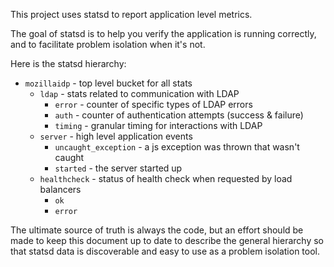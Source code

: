 This project uses statsd to report application level metrics.

The goal of statsd is to help you verify the application is
running correctly, and to facilitate problem isolation when
it's not.

Here is the statsd hierarchy:

  * `mozillaidp` - top level bucket for all stats
    * `ldap` - stats related to communication with LDAP
      * `error` - counter of specific types of LDAP errors
      * `auth` - counter of authentication attempts (success & failure)
      * `timing` - granular timing for interactions with LDAP
    * `server` - high level application events
      * `uncaught_exception` - a js exception was thrown that wasn't caught
      * `started` - the server started up
    * `healthcheck` - status of health check when requested by load balancers
      * `ok`
      * `error`

The ultimate source of truth is always the code, but an effort
should be made to keep this document up to date to describe the general
hierarchy so that statsd data is discoverable and easy to use as a
problem isolation tool.
